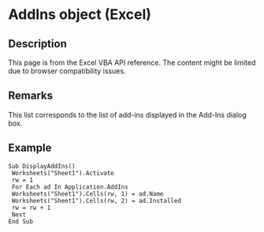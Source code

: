 # AddIns object (Excel)

## Description
This page is from the Excel VBA API reference. The content might be limited due to browser compatibility issues.

## Remarks
This list corresponds to the list of add-ins displayed in the Add-Ins dialog box.

## Example
```vba
Sub DisplayAddIns() 
 Worksheets("Sheet1").Activate 
 rw = 1 
 For Each ad In Application.AddIns 
 Worksheets("Sheet1").Cells(rw, 1) = ad.Name 
 Worksheets("Sheet1").Cells(rw, 2) = ad.Installed 
 rw = rw + 1 
 Next 
End Sub
```

